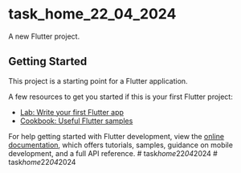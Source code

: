 # task_home_22_04_2024

A new Flutter project.

## Getting Started

This project is a starting point for a Flutter application.

A few resources to get you started if this is your first Flutter project:

- [Lab: Write your first Flutter app](https://docs.flutter.dev/get-started/codelab)
- [Cookbook: Useful Flutter samples](https://docs.flutter.dev/cookbook)

For help getting started with Flutter development, view the
[online documentation](https://docs.flutter.dev/), which offers tutorials,
samples, guidance on mobile development, and a full API reference.
#   t a s k _ h o m e _ 2 2 _ 0 4 _ 2 0 2 4  
 #   t a s k _ h o m e _ 2 2 _ 0 4 _ 2 0 2 4  
 